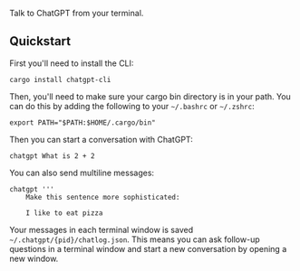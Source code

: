 Talk to ChatGPT from your terminal.


## Quickstart

First you'll need to install the CLI:


```
cargo install chatgpt-cli
```

Then, you'll need to make sure your cargo bin directory is in your path. You can do this by adding the following to your `~/.bashrc` or `~/.zshrc`:

```
export PATH="$PATH:$HOME/.cargo/bin"
```

Then you can start a conversation with ChatGPT:

```
chatgpt What is 2 + 2
```

You can also send multiline messages:

```
chatgpt '''
    Make this sentence more sophisticated:

    I like to eat pizza
```

Your messages in each terminal window is saved `~/.chatgpt/{pid}/chatlog.json`. This means you can ask follow-up questions in a terminal window and start a new conversation by opening a new window.

